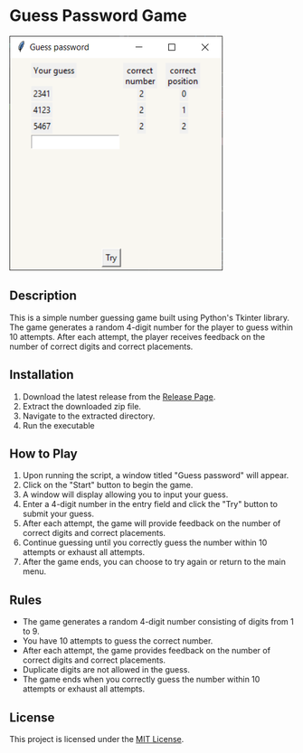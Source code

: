 # Guess Password Game

![screenshot](screenshot.png)

## Description
This is a simple number guessing game built using Python's Tkinter library. The game generates a random 4-digit number for the player to guess within 10 attempts. After each attempt, the player receives feedback on the number of correct digits and correct placements.

## Installation
1. Download the latest release from the [Release Page](https://github.com/Vasya-556/Password_Game/releases/tag/v1.0.0).
2. Extract the downloaded zip file.
3. Navigate to the extracted directory.
4. Run the executable

## How to Play
1. Upon running the script, a window titled "Guess password" will appear.
2. Click on the "Start" button to begin the game.
3. A window will display allowing you to input your guess.
4. Enter a 4-digit number in the entry field and click the "Try" button to submit your guess.
5. After each attempt, the game will provide feedback on the number of correct digits and correct placements.
6. Continue guessing until you correctly guess the number within 10 attempts or exhaust all attempts.
7. After the game ends, you can choose to try again or return to the main menu.

## Rules
- The game generates a random 4-digit number consisting of digits from 1 to 9.
- You have 10 attempts to guess the correct number.
- After each attempt, the game provides feedback on the number of correct digits and correct placements.
- Duplicate digits are not allowed in the guess.
- The game ends when you correctly guess the number within 10 attempts or exhaust all attempts.

## License
This project is licensed under the [MIT License](LICENSE).